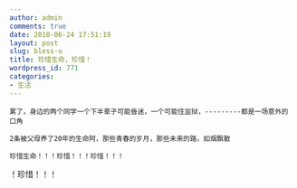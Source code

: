 ```yaml
---
author: admin
comments: true
date: 2010-06-24 17:51:19
layout: post
slug: bless-u
title: 珍惜生命，珍惜！
wordpress_id: 771
categories:
- 生活
---
```


	累了，身边的两个同学一个下半辈子可能昏迷，一个可能住监狱，---------都是一场意外的口角

	2条被父母养了20年的生命阿，那些青春的岁月，那些未来的路，如烟飘散

	珍惜生命！！！珍惜！！！珍惜！！！

！珍惜！！！

